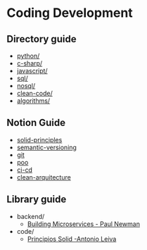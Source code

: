 # Coding Development

## Directory guide
- [python/](python/python.md)
- [c-sharp/](c-sharp/c-sharp.md)
- [javascript/](javascript/javascript.md)
- [sql/](sql/sql.md)
- [nosql/](nosql/no-sql.md)
- [clean-code/](clean-code/clean-code.md)
- [algorithms/](algorithms/algorithms.md)

## Notion Guide

- [solid-principles](notion/solid-principles.md)
- [semantic-versioning](notion/semantic-versioning.md)
- [git](notion/git.md)
- [poo](notion/poo.md)
- [ci-cd](notion/ci-cd.md)
- [clean-arquitecture](notion/clean-arquitecture.md)

## Library guide

- backend/
  - [Building Microservices - Paul Newman](library/backend/building-microservices.md)
- code/
  - [Principios Solid -Antonio Leiva](library/code/principios-solid.md)